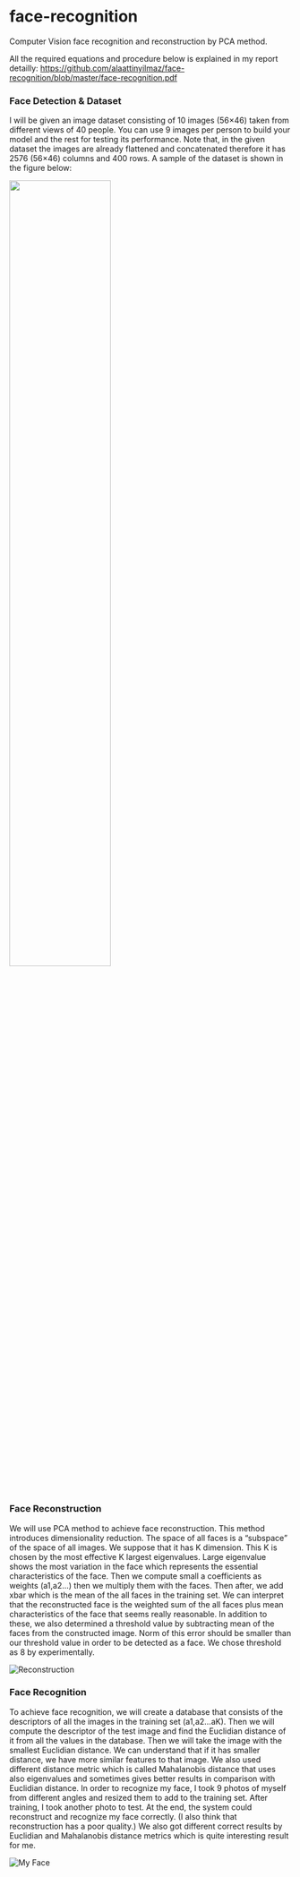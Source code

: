 # face-recognition
Computer Vision face recognition and reconstruction by PCA method.

All the required equations and procedure below is explained in my report detailly: https://github.com/alaattinyilmaz/face-recognition/blob/master/face-recognition.pdf

### Face Detection & Dataset

I will be given an image dataset consisting of 10 images (56×46) taken from different views of 40 people. You can use 9 images per person to build your model and the rest for testing its performance. Note that, in the given dataset the images are already flattened and concatenated therefore it has 2576 (56×46) columns and 400 rows. A sample of the dataset is shown in the figure below:

<img src="https://i.ibb.co/G0xZDz2/reconstruction.png" width="60%" height="%60">

### Face Reconstruction
We will use PCA method to achieve face reconstruction. This method introduces dimensionality reduction. The space of all faces is a “subspace” of the space of all images. We suppose that it has K dimension. This K is chosen by the most effective K largest
eigenvalues. Large eigenvalue shows the most variation in the face which represents the essential characteristics of the face. Then we compute small a coefficients as weights (a1,a2…) then we multiply them with the faces. Then after, we add xbar which is the mean of
the all faces in the training set. We can interpret that the reconstructed face is the weighted sum of the all faces plus mean characteristics of the face that seems really reasonable. In addition to these, we also determined a threshold value by subtracting mean of the faces from the constructed image. Norm of this error should be smaller than our threshold value in order
to be detected as a face. We chose threshold as 8 by experimentally.

![Reconstruction](https://serving.photos.photobox.com/00439145202d7b057766e431b2d8329ff5bee321304e3c17f2b662267d5a459bcf0ddb8e.jpg)


### Face Recognition

To achieve face recognition, we will create a database that consists of the descriptors of all the images in the training set (a1,a2…aK). Then we will compute the descriptor of the test image and find the Euclidian distance of it from all the values in the database. Then we will take the image with the smallest Euclidian distance. We can understand that if it has smaller distance, we have more similar features to that image. We also used different distance metric which is called Mahalanobis distance that uses also eigenvalues and sometimes gives better results in comparison with Euclidian distance. In order to recognize my face, I took 9 photos of myself from different angles and resized them to add to the training set. After training, I took another photo to test. At the end, the system could reconstruct and recognize my face correctly. (I also think that reconstruction has a poor quality.) We also got different correct results by Euclidian and Mahalanobis distance metrics which is quite interesting result for me. 

![My Face](https://serving.photos.photobox.com/66796245f027d1ee94755fa4e7319f8f3b51767a75bec389004448052efb0c16d4a84790.jpg)
